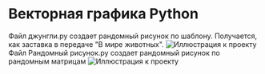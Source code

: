 # Векторная графика Python
Файл джунгли.py создает рандомный рисунок по шаблону. Получается, как заставка в передаче "В мире животных".
![Иллюстрация к проекту](https://github.com/sergeyafin/Vector-graphics/джунгли.png)
Файл Рандомный рисунок.py создает рандомный рисунок по рандомным матрицам
![Иллюстрация к проекту](https://github.com/sergeyafin/Vector-graphics/рандом.png)
